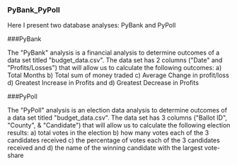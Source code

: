 ### PyBank_PyPoll

Here I present two database analyses: PyBank and PyPoll

###PyBank

The "PyBank" analysis is a financial analysis to determine outcomes of a data set titled "budget_data.csv".
The data set has 2 columns ("Date" and "Profits/Losses") that will allow us to calculate the following outcomes:
a) Total Months
b) Total sum of money traded
c) Average Change in profit/loss
d) Greatest Increase in Profits
and d) Greatest Decrease in Profits

###PyPoll

The "PyPoll" analysis is an election data analysis to determine outcomes of a data set titled "budget_data.csv".
The data set has 3 columns ("Ballot ID", "County", & "Candidate") that will allow us to calculate the following election results:
a) total votes in the election
b) how many votes each of the 3 candidates received
c) the percentage of votes each of the 3 candidates received
and d) the name of the winning candidate with the largest vote-share

